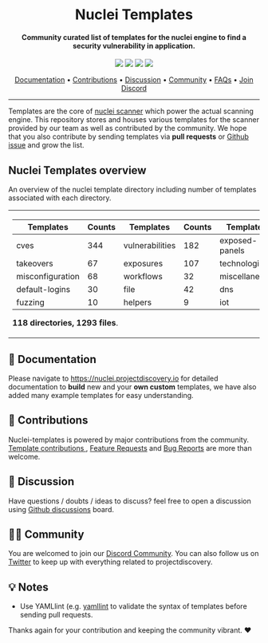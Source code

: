 

<h1 align="center">
Nuclei Templates
</h1>
<h4 align="center">Community curated list of templates for the nuclei engine to find a security vulnerability in application.</h4>


<p align="center">
<a href="https://github.com/projectdiscovery/nuclei-templates/issues"><img src="https://img.shields.io/badge/contributions-welcome-brightgreen.svg?style=flat"></a>
<a href="https://github.com/projectdiscovery/nuclei-templates/releases"><img src="https://img.shields.io/github/release/projectdiscovery/nuclei-templates"></a>
<a href="https://twitter.com/pdnuclei"><img src="https://img.shields.io/twitter/follow/pdnuclei.svg?logo=twitter"></a>
<a href="https://discord.gg/projectdiscovery"><img src="https://img.shields.io/discord/695645237418131507.svg?logo=discord"></a>
</p>
      
<p align="center">
  <a href="https://nuclei.projectdiscovery.io/templating-guide/">Documentation</a> •
  <a href="#-contributions">Contributions</a> •
  <a href="#-discussion">Discussion</a> •
  <a href="#-community">Community</a> •
  <a href="https://nuclei.projectdiscovery.io/faq/templates/">FAQs</a> •
  <a href="https://discord.gg/projectdiscovery">Join Discord</a>
</p>

----

Templates are the core of [nuclei scanner](https://github.com/projectdiscovery/nuclei) which power the actual scanning engine. This repository stores and houses various templates for the scanner provided by our team as well as contributed by the community. We hope that you also contribute by sending templates via **pull requests** or [Github issue](https://github.com/projectdiscovery/nuclei-templates/issues/new?assignees=&labels=&template=submit-template.md&title=%5Bnuclei-template%5D+) and grow the list.


## Nuclei Templates overview


An overview of the nuclei template directory including number of templates associated with each directory. 

<table>
<tr>
<td> 

| Templates        | Counts                         | Templates       | Counts                          | Templates      | Counts                       |
| ---------------- | ------------------------------ | --------------- | ------------------------------- | -------------- | ---------------------------- |
| cves             | 344           | vulnerabilities | 182 | exposed-panels | 149 |
| takeovers        | 67        | exposures       | 107       | technologies   | 101   |
| misconfiguration | 68 | workflows       | 32         | miscellaneous  | 24  |
| default-logins   | 30 | file            | 42            | dns            | 10            |
| fuzzing          | 10          | helpers         | 9         | iot            | 13            |

**118 directories, 1293 files**.

</td>
</tr>
</table>





📖 Documentation
-----

Please navigate to https://nuclei.projectdiscovery.io for detailed documentation to **build** new and your **own custom** templates, we have also added many example templates for easy understanding.

💪 Contributions
-----

Nuclei-templates is powered by major contributions from the community. [Template contributions ](https://github.com/projectdiscovery/nuclei-templates/issues/new?assignees=&labels=&template=submit-template.md&title=%5Bnuclei-template%5D+), [Feature Requests](https://github.com/projectdiscovery/nuclei-templates/issues/new?assignees=&labels=&template=feature_request.md&title=%5BFeature%5D+) and [Bug Reports](https://github.com/projectdiscovery/nuclei-templates/issues/new?assignees=&labels=&template=bug_report.md&title=%5BBug%5D+) are more than welcome.

💬 Discussion
-----

Have questions / doubts / ideas to discuss? feel free to open a discussion using [Github discussions](https://github.com/projectdiscovery/nuclei-templates/discussions) board.

👨‍💻 Community
-----

You are welcomed to join our [Discord Community](https://discord.gg/KECAGdH). You can also follow us on [Twitter](https://twitter.com/pdiscoveryio) to keep up with everything related to projectdiscovery.

💡 Notes
-----
-  Use YAMLlint (e.g. [yamllint](http://www.yamllint.com/) to validate the syntax of templates before sending pull requests.


Thanks again for your contribution and keeping the community vibrant. :heart:
